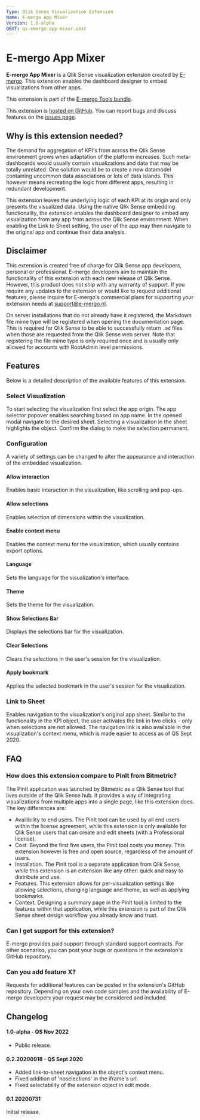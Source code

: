 ```yaml
---
Type: Qlik Sense Visualization Extension
Name: E-mergo App Mixer
Version: 1.0-alpha
QEXT: qs-emergo-app-mixer.qext
---
```


# E-mergo App Mixer

**E-mergo App Mixer** is a Qlik Sense visualization extension created by [E-mergo](https://www.e-mergo.nl). This extension enables the dashboard designer to embed visualizations from other apps.

This extension is part of the [E-mergo Tools bundle](https://www.e-mergo.nl/e-mergo-tools-bundle).

This extension is [hosted on GitHub](https://github.com/e-mergo/qs-emergo-app-mixer). You can report bugs and discuss features on the [issues page](https://github.com/e-mergo/qs-emergo-app-mixer/issues).

## Why is this extension needed?
The demand for aggregation of KPI's from across the Qlik Sense environment grows when adaptation of the platform increases. Such meta-dashboards would usually contain visualizations and data that may be totally unrelated. One solution would be to create a new datamodel containing uncommon data associations or lots of data islands. This however means recreating the logic from different apps, resulting in redundant development.

This extension leaves the underlying logic of each KPI at its origin and only presents the visualized data. Using the native Qlik Sense embedding functionality, the extension enables the dashboard designer to embed any visualization from any app from across the Qlik Sense environment. When enabling the Link to Sheet setting, the user of the app may then navigate to the original app and continue their data analysis.

## Disclaimer
This extension is created free of charge for Qlik Sense app developers, personal or professional. E-mergo developers aim to maintain the functionality of this extension with each new release of Qlik Sense. However, this product does not ship with any warranty of support. If you require any updates to the extension or would like to request additional features, please inquire for E-mergo's commercial plans for supporting your extension needs at support@e-mergo.nl.

On server installations that do not already have it registered, the Markdown file mime type will be registered when opening the documentation page. This is required for Qlik Sense to be able to successfully return `.md` files when those are requested from the Qlik Sense web server. Note that registering the file mime type is only required once and is usually only allowed for accounts with RootAdmin level permissions.

## Features
Below is a detailed description of the available features of this extension.

### Select Visualization
To start selecting the visualization first select the app origin. The app selector popover enables searching based on app name. In the opened modal navigate to the desired sheet. Selecting a visualization in the sheet highlights the object. Confirm the dialog to make the selection permanent.

### Configuration
A variety of settings can be changed to alter the appearance and interaction of the embedded visualization.

#### Allow interaction
Enables basic interaction in the visualization, like scrolling and pop-ups.

#### Allow selections
Enables selection of dimensions within the visualization.

#### Enable context menu
Enables the context menu for the visualization, which usually contains export options.

#### Language
Sets the language for the visualization's interface.

#### Theme
Sets the theme for the visualization.

#### Show Selections Bar
Displays the selections bar for the visualization.

#### Clear Selections
Clears the selections in the user's session for the visualization.

#### Apply bookmark
Applies the selected bookmark in the user's session for the visualization.

### Link to Sheet
Enables navigation to the visualization's original app sheet. Similar to the functionality in the KPI object, the user activates the link in two clicks - only when selections are not allowed. The navigation link is also available in the visualization's context menu, which is made easier to access as of QS Sept 2020.

## FAQ

### How does this extension compare to PinIt from Bitmetric?
The PinIt application was launched by Bitmetric as a Qlik Sense tool that lives outside of the Qlik Sense hub. It provides a way of integrating visualizations from multiple apps into a single page, like this extension does. The key differences are:
- Availibility to end users. The PinIt tool can be used by all end users within the license agreement, while this extension is only available for Qlik Sense users that can create and edit sheets (with a Professional license).
- Cost. Beyond the first five users, the PinIt tool costs you money. This extension however is free and open source, regardless of the amount of users.
- Installation. The PinIt tool is a separate application from Qlik Sense, while this extension is an extension like any other: quick and easy to distribute and use.
- Features. This extension allows for per-visualization settings like allowing selections, changing language and theme, as well as applying bookmarks.
- Context. Designing a summary page in the PinIt tool is limited to the features within that application, while this extension is part of the Qlik Sense sheet design workflow you already know and trust.

### Can I get support for this extension?
E-mergo provides paid support through standard support contracts. For other scenarios, you can post your bugs or questions in the extension's GitHub repository.

### Can you add feature X?
Requests for additional features can be posted in the extension's GitHub repository. Depending on your own code samples and the availability of E-mergo developers your request may be considered and included.

## Changelog

#### 1.0-alpha - QS Nov 2022
- Public release.

#### 0.2.20200918 - QS Sept 2020
- Added link-to-sheet navigation in the object's context menu.
- Fixed addition of 'noselections' in the iframe's url.
- Fixed selectability of the extension object in edit mode.

#### 0.1.20200731
Initial release.
